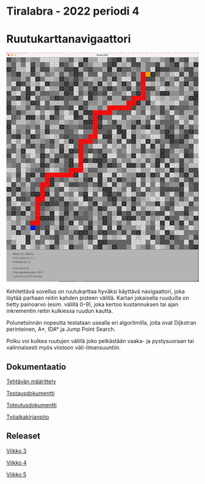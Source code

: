 # Tiralabra - 2022 periodi 4 

# Ruutukarttanavigaattori

<img src="dokumentaatio/png/reittikartta.png" width="750">

Kehitettävä sovellus on ruutukarttaa hyväksi käyttävä navigaattori, joka löytää parhaan reitin kahden pisteen välillä.  Kartan jokaisella ruuduilla on tietty painoarvo (esim. välillä 0-9), joka kertoo  kustannuksen tai ajan inkrementin reitin kulkiessa ruudun kautta.

Polunetsinnän nopeutta testataan usealla eri algoritmilla, joita ovat Dijkstran perinteinen, A*,  IDA* ja Jump Point Search.

Polku voi kulkea ruutujen välillä joko pelkästään vaaka- ja pystysuoraan tai valinnaisesti myös viistoon väli-ilmansuuntiin.

## Dokumentaatio

[Tehtävän määrittely](https://github.com/lautanal/tiralabra/blob/master/dokumentaatio/maarittelydokumentti.md)

[Testausdokumentti](https://github.com/lautanal/tiralabra/blob/master/dokumentaatio/testausdokumentti.md)

[Toteutusdokumentti](https://github.com/lautanal/tiralabra/blob/master/dokumentaatio/toteutusdokumentti.md)

[Työaikakirjanpito](https://github.com/lautanal/tiralabra//blob/master/dokumentaatio/tyoaikakirjanpito.md)

## Releaset
[Viikko 3](https://github.com/lautanal/tiralabra/releases/tag/Viikko3)

[Viikko 4](https://github.com/lautanal/tiralabra/releases/tag/VIIKKO4)

[Viikko 5](https://github.com/lautanal/tiralabra/releases/tag/VIIKKO5)